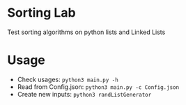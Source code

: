 # Sorting Lab
Test sorting algorithms on python lists and Linked Lists

# Usage
- Check usages:
`python3 main.py -h`
- Read from Config.json:
`python3 main.py -c Config.json`
- Create new inputs:
`python3 randListGenerator`
